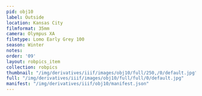 ```yaml
---
pid: obj10
label: Outside
location: Kansas City
filmformat: 35mm
camera: Olympus XA
filmtype: Lomo Early Grey 100
season: Winter
notes: 
order: '09'
layout: robpics_item
collection: robpics
thumbnail: "/img/derivatives/iiif/images/obj10/full/250,/0/default.jpg"
full: "/img/derivatives/iiif/images/obj10/full/full/0/default.jpg"
manifest: "/img/derivatives/iiif/obj10/manifest.json"
---
```

